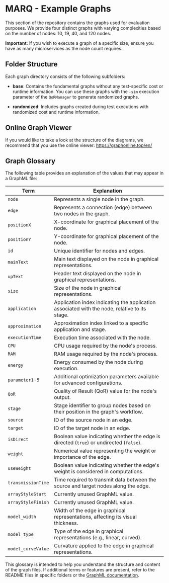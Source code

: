 # MARQ - Example Graphs

This section of the repository contains the graphs used for evaluation purposes. We provide four distinct graphs with varying complexities based on the number of nodes: 10, 19, 40, and 120 nodes.

**Important:** If you wish to execute a graph of a specific size, ensure you have as many microservices as the node count requires.

## Folder Structure

Each graph directory consists of the following subfolders:

- **base**: Contains the fundamental graphs without any test-specific cost or runtime information. You can use these graphs with the `-sim` execution parameter of the `QoRManager` to generate randomized graphs.

- **randomized**: Includes graphs created during test executions with randomized cost and runtime information.

## Online Graph Viewer

If you would like to take a look at the structure of the diagrams, we recommend that you use the online viewer: https://graphonline.top/en/

## Graph Glossary

The following table provides an explanation of the values that may appear in a GraphML file:

| Term               | Explanation                                                                                                 |
|--------------------|-------------------------------------------------------------------------------------------------------------|
| `node`             | Represents a single node in the graph.                                                                      |
| `edge`             | Represents a connection (edge) between two nodes in the graph.                                              |
| `positionX`        | X-coordinate for graphical placement of the node.                                                           |
| `positionY`        | Y-coordinate for graphical placement of the node.                                                           |
| `id`               | Unique identifier for nodes and edges.                                                                      |
| `mainText`         | Main text displayed on the node in graphical representations.                                               |
| `upText`           | Header text displayed on the node in graphical representations.                                             |
| `size`             | Size of the node in graphical representations.                                                              |
| `application`      | Application index indicating the application associated with the node, relative to its stage.               |
| `approximation`    | Approximation index linked to a specific application and stage.                                             |
| `executionTime`    | Execution time associated with the node.                                                                    |
| `CPU`              | CPU usage required by the node's process.                                                                   |
| `RAM`              | RAM usage required by the node's process.                                                                   |
| `energy`           | Energy consumed by the node during execution.                                                               |
| `parameter1`-`5`   | Additional optimization parameters available for advanced configurations.                                   |
| `QoR`              | Quality of Result (QoR) value for the node's output.                                                        |
| `stage`            | Stage identifier to group nodes based on their position in the graph's workflow.                            |
| `source`           | ID of the source node in an edge.                                                                           |
| `target`           | ID of the target node in an edge.                                                                           |
| `isDirect`         | Boolean value indicating whether the edge is directed (`true`) or undirected (`false`).                     |
| `weight`           | Numerical value representing the weight or importance of the edge.                                          |
| `useWeight`        | Boolean value indicating whether the edge's weight is considered in computations.                           |
| `transmissionTime` | Time required to transmit data between the source and target nodes along the edge.                          |
| `arrayStyleStart`  | Currently unused GraphML value.                                                                             |
| `arrayStyleFinish` | Currently unused GraphML value.                                                                             |
| `model_width`      | Width of the edge in graphical representations, affecting its visual thickness.                             |
| `model_type`       | Type of the edge in graphical representations (e.g., linear, curved).                                       |
| `model_curveValue` | Curvature applied to the edge in graphical representations.                                                 |

This glossary is intended to help you understand the structure and content of the graph files. If additional terms or features are present, refer to the README files in specific folders or the [GraphML documentation](http://graphml.graphdrawing.org/).
